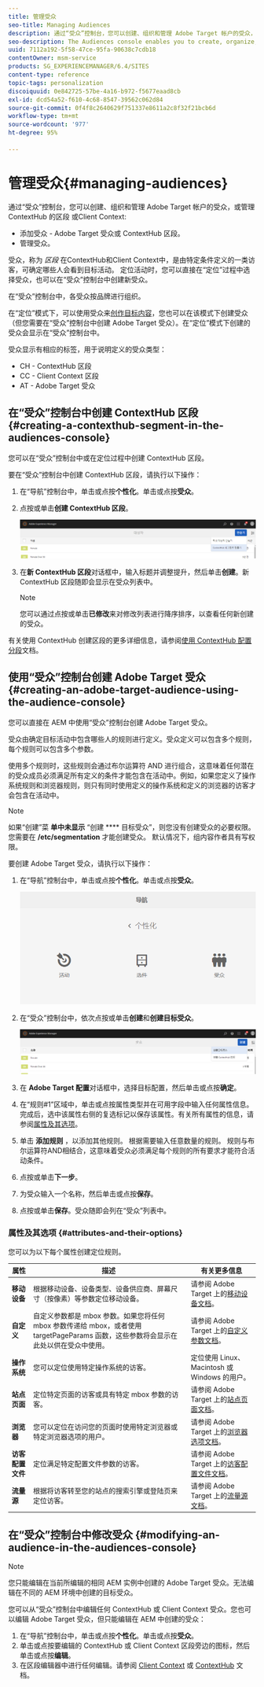 ```yaml
---
title: 管理受众
seo-title: Managing Audiences
description: 通过“受众”控制台，您可以创建、组织和管理 Adobe Target 帐户的受众，或管理 ContextHub 的区段 或Client Context
seo-description: The Audiences console enables you to create, organize, and manage audiences for your Adobe Target account or manage segments for ContextHub or Client Context
uuid: 7112a192-5f58-47ce-95fa-90638c7cdb18
contentOwner: msm-service
products: SG_EXPERIENCEMANAGER/6.4/SITES
content-type: reference
topic-tags: personalization
discoiquuid: 0e842725-57be-4a16-b972-f5677eaad8cb
exl-id: dcd54a52-f610-4c68-8547-39562c062d84
source-git-commit: 0f4f8c2640629f751337e8611a2c8f32f21bcb6d
workflow-type: tm+mt
source-wordcount: '977'
ht-degree: 95%

---
```


# 管理受众{#managing-audiences}

通过“受众”控制台，您可以创建、组织和管理 Adobe Target 帐户的受众，或管理 ContextHub 的区段 或Client Context:

* 添加受众 - Adobe Target 受众或 ContextHub 区段。
* 管理受众。

受众，称为 *区段* 在ContextHub和Client Context中，是由特定条件定义的一类访客，可确定哪些人会看到目标活动。 定位活动时，您可以直接在“定位”过程中选择受众，也可以在“受众”控制台中创建新受众。

在“受众”控制台中，各受众按品牌进行组织。

在“定位”模式下，可以使用受众来[创作目标内容](/help/sites-authoring/content-targeting-touch.md)，您也可以在该模式下创建受众（但您需要在“受众”控制台中创建 Adobe Target 受众）。在“定位”模式下创建的受众会显示在“受众”控制台中。

受众显示有相应的标签，用于说明定义的受众类型：

* CH - ContextHub 区段
* CC - Client Context 区段
* AT - Adobe Target 受众

## 在“受众”控制台中创建 ContextHub 区段 {#creating-a-contexthub-segment-in-the-audiences-console}

您可以在“受众”控制台中或在定位过程中创建 ContextHub 区段。

要在“受众”控制台中创建 ContextHub 区段，请执行以下操作：

1. 在“导航”控制台中，单击或点按&#x200B;**个性化**。单击或点按&#x200B;**受众**。
1. 点按或单击&#x200B;**创建 ContextHub 区段**。

   ![chlimage_1-298](assets/chlimage_1-298.png)

1. 在&#x200B;**新 ContextHub 区段**&#x200B;对话框中，输入标题并调整提升，然后单击&#x200B;**创建**。新 ContextHub 区段随即会显示在受众列表中。

   >[!NOTE]
   >
   >您可以通过点按或单击&#x200B;**已修改**&#x200B;来对修改列表进行降序排序，以查看任何新创建的受众。

有关使用 ContextHub 创建区段的更多详细信息，请参阅[使用 ContextHub 配置分段](/help/sites-administering/segmentation.md)文档。

## 使用“受众”控制台创建 Adobe Target 受众 {#creating-an-adobe-target-audience-using-the-audience-console}

您可以直接在 AEM 中使用“受众”控制台创建 Adobe Target 受众。

受众由确定目标活动中包含哪些人的规则进行定义。受众定义可以包含多个规则，每个规则可以包含多个参数。

使用多个规则时，这些规则会通过布尔运算符 AND 进行组合，这意味着任何潜在的受众成员必须满足所有定义的条件才能包含在活动中。例如，如果您定义了操作系统规则和浏览器规则，则只有同时使用定义的操作系统和定义的浏览器的访客才会包含在活动中。

>[!NOTE]
>
>如果“创建”菜 **单中未显示** “创建 **** 目标受众”，则您没有创建受众的必要权限。 您需要在 **/etc/segmentation** 才能创建受众。 默认情况下，组内容作者具有写权限。

要创建 Adobe Target 受众，请执行以下操作：

1. 在“导航”控制台中，单击或点按&#x200B;**个性化**。单击或点按&#x200B;**受众**。

   ![chlimage_1-299](assets/chlimage_1-299.png)

1. 在“受众”控制台中，依次点按或单击&#x200B;**创建**&#x200B;和&#x200B;**创建目标受众**。

   ![chlimage_1-300](assets/chlimage_1-300.png)

1. 在 **Adobe Target 配置**&#x200B;对话框中，选择目标配置，然后单击或点按&#x200B;**确定**。
1. 在“规则#1”区域中，单击或点按属性类型并在可用字段中输入任何属性信息。完成后，选中该属性右侧的复选标记以保存该属性。有关所有属性的信息，请参阅[属性及其选项](#attributes-and-their-options)。
1. 单击 **添加规则** ，以添加其他规则。 根据需要输入任意数量的规则。 规则与布尔运算符AND相结合，这意味着受众必须满足每个规则的所有要求才能符合活动条件。
1. 点按或单击&#x200B;**下一步**。
1. 为受众输入一个名称，然后单击或点按&#x200B;**保存**。
1. 点按或单击&#x200B;**保存**。受众随即会列在“受众”列表中。

### 属性及其选项 {#attributes-and-their-options}

您可以为以下每个属性创建定位规则。

| **属性** | **描述** | **有关更多信息** |
|---|---|---|
| **移动设备** | 根据移动设备、设备类型、设备供应商、屏幕尺寸（按像素）等参数定位移动设备。 | 请参阅 Adobe Target 上的[移动设备文档](https://experienceleague.adobe.com/docs/target/using/audiences/create-audiences/categories-audiences/mobile.html)。 |
| **自定义** | 自定义参数都是 mbox 参数。如果您将任何 mbox 参数传递给 mbox，或者使用 targetPageParams 函数，这些参数将会显示在此处以供在受众中使用。 | 请参阅 Adobe Target 上的[自定义参数文档](https://experienceleague.adobe.com/docs/target/using/audiences/create-audiences/categories-audiences/custom-parameters.html)。 |
| **操作系统** | 您可以定位使用特定操作系统的访客。 | 定位使用 Linux、Macintosh 或 Windows 的用户。 |
| **站点页面** | 定位特定页面的访客或具有特定 mbox 参数的访客。 | 请参阅 Adobe Target 上的[站点页面文档](https://experienceleague.adobe.com/docs/target/using/audiences/create-audiences/categories-audiences/site-pages.html)。 |
| **浏览器** | 您可以定位在访问您的页面时使用特定浏览器或特定浏览器选项的用户。 | 请参阅 Adobe Target 上的[浏览器选项文档](https://experienceleague.adobe.com/docs/target/using/audiences/create-audiences/categories-audiences/browser.html)。 |
| **访客配置文件** | 定位满足特定配置文件参数的访客。 | 请参阅 Adobe Target 上的[访客配置文件文档](https://experienceleague.adobe.com/docs/target/using/audiences/visitor-profiles/visitor-profile.html)。 |
| **流量源** | 根据将访客转至您的站点的搜索引擎或登陆页来定位访客。 | 请参阅 Adobe Target 上的[流量源文档](https://experienceleague.adobe.com/docs/target/using/audiences/create-audiences/categories-audiences/traffic-sources.html)。 |

## 在“受众”控制台中修改受众 {#modifying-an-audience-in-the-audiences-console}

>[!NOTE]
>
>您只能编辑在当前所编辑的相同 AEM 实例中创建的 Adobe Target 受众。无法编辑在不同的 AEM 环境中创建的目标受众。

您可以从“受众”控制台中编辑任何 ContextHub 或 Client Context 受众。您也可以编辑 Adobe Target 受众，但只能编辑在 AEM 中创建的受众：

1. 在“导航”控制台中，单击或点按&#x200B;**个性化**。单击或点按&#x200B;**受众**。
1. 单击或点按要编辑的 ContextHub 或 Client Context 区段旁边的图标，然后单击或点按&#x200B;**编辑**。
1. 在区段编辑器中进行任何编辑。请参阅 [Client Context](/help/sites-administering/campaign-segmentation.md) 或 [ContextHub](/help/sites-administering/contexthub-config.md) 文档。
